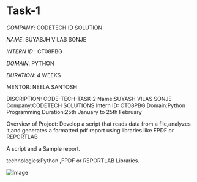 # Task-1

*COMPANY*: CODETECH ID SOLUTION

*NAME*: SUYASJH VILAS SONJE

*INTERN ID* : CT08PBG

*DOMAIN*: PYTHON

*DURATION*: 4 WEEKS

MENTOR: NEELA SANTOSH

DISCRIPTION: CODE-TECH-TASK-2 Name:SUYASH VILAS SONJE Company:CODETECH SOLUTIONS Intern ID: CT08PBG Domain:Python Programming Duration:25th January to 25th February

Overview of Project: Develop a script that reads data from a file,analyzes it,and generates a formatted pdf report using libraries like FPDF or REPORTLAB

A script and a Sample report.

technologies:Python ,FPDF or REPORTLAB Libraries. 

![Image](https://github.com/user-attachments/assets/26880fd1-e1cd-4397-9b3a-5d62784240cc)

